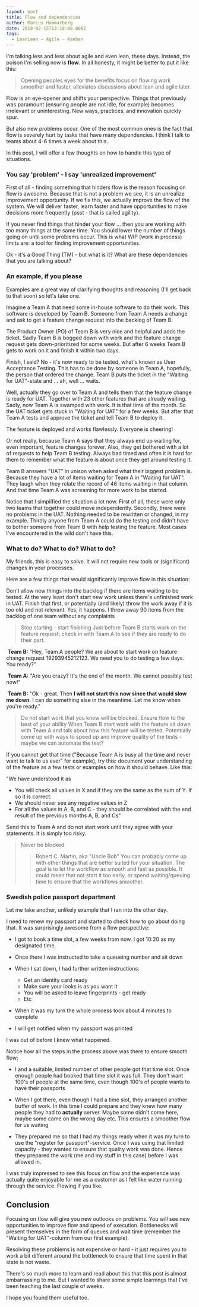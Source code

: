 ```yaml
---
layout: post
title: Flow and dependencies
author: Marcus Hammarberg
date: 2018-02-15T13:18:08.000Z
tags:
  - LeanLean - Agile - Kanban
---
```


I'm talking less and less about agile and even lean, these days. Instead, the poison I'm selling now is **flow**. In all honesty, it might be better to put it like this:

> Opening peoples eyes for the benefits focus on flowing work smoother and faster, alleviates discussions about lean and agile later.

Flow is an eye-opener and shifts your perspective. Things that previously was paramount (ensuring people are not idle, for example) becomes irrelevant or uninteresting. New ways, practices, and innovation quickly spur.

But also new problems occur. One of the most common ones is the fact that flow is severely hurt by tasks that have many dependencies. I think I talk to teams about 4-6 times a week about this.

In this post, I will offer a few thoughts on how to handle this type of situations.

<!-- excerpt-end -->

### You say 'problem' - I say 'unrealized improvement'

First of all - finding something that hinders flow is the reason focusing on flow is awesome. Because that is not a problem we see, it is an unrealize improvement opportunity. If we fix this, we actually improve the flow of the system. We will deliver faster, learn faster and have opportunities to make decisions more frequently (psst - that is called agility).

If you never find things that hinder your flow … then you are working with too many things at the same time. You should lower the number of things going on until some problems occur. This is what WIP (work in process) limits are: a tool for finding improvement opportunities.

Ok - it's a Good Thing (TM) - but what is it? What are these dependencies that you are talking about?

### An example, if you please

Examples are a great way of clarifying thoughts and reasoning (I'll get back to that soon) so let's take one.

Imagine a Team A that need some in-house software to do their work. This software is developed by Team B. Someone from Team A needs a change and ask to get a feature change request into the backlog of Team B.

The Product Owner (PO) of Team B is very nice and helpful and adds the ticket. Sadly Team B is bogged down with work and the feature change request gets down-prioritized for some weeks. But after 6 weeks Team B gets to work on it and finish it within two days.

Finish, I said? No - it's now ready to be tested, what's known as User Acceptance Testing. This has to be done by someone in Team A, hopefully, the person that ordered the change. Team B puts the ticket in the "Waiting for UAT"-state and … ah, well … waits.

Well, actually they go over to Team A and tells them that the feature change is ready for UAT. Together with 23 other features that are already waiting. Sadly, now Team A is swamped with work. It is that time of the month. So the UAT ticket gets stuck in "Waiting for UAT" for a few weeks. But after that Team A tests and approve the ticket and tell Team B to deploy it.

The feature is deployed and works flawlessly. Everyone is cheering!

Or not really, because Team A says that they always end up waiting for, even important, feature changes forever. Also, they get bothered with a lot of requests to help Team B testing. Always bad timed and often it is hard for them to remember what the feature is about once they get around testing it.

Team B answers "UAT" in unison when asked what their biggest problem is. Because they have a lot of items waiting for Team A in "Waiting for UAT". They laugh when they relate the record of 46 items waiting in that column. And that time Team A was screaming for more work to be started.

Notice that I simplified the situation a lot now. First of all, these were only two teams that together could move independently. Secondly, there were no problems in the UAT. Nothing needed to be rewritten or changed, in my example. Thirdly anyone from Team A could do the testing and didn't have to bother someone from Team B with help testing the feature. Most cases I've encountered in the wild don't have this.

### What to do? What to do? What to do?

My friends, this is easy to solve. It will not require new tools or (significant) changes in your processes.

Here are a few things that would significantly improve flow in this situation:

Don't allow new things into the backlog if there are items waiting to be tested. At the very least don't start new work unless there's unfinished work in UAT. Finish that first, or potentially (and likely) throw the work away if it is too old and not relevant. Yes, it happens. I threw away 90 items from the backlog of one team without any complaints

> Stop starting - start finishing
Just before Team B starts work on the feature request; check in with Team A to see if they are ready to do their part.

​    **Team B:** "Hey, Team A people? We are about to start work on feature change request 19293945212123. We need you to do testing a few days. You ready?"

​    **Team A:** "Are you crazy? It's the end of the month. We cannot possibly test now!"

​    **Team B:** "Ok - great. Then **I will not start this now since that would slow me down**. I can do something else in the meantime. Let me know when you're ready."

> Do not start work that you know will be blocked. Ensure flow to the best of your ability
When Team B start work with the feature sit down with Team A and talk about how this feature will be tested. Potentially come up with ways to speed up and improve quality of the tests - maybe we can automate the test?

If you cannot get that time ("Because Team A is busy all the time and never want to talk to us ever" for example), try this: document your understanding of the feature as a few tests or examples on how it should behave. Like this:

"We have understood it as

* You will check all values in X and if they are the same as the sum of Y. If so it is correct.
* We should never see any negative values in Z
* For all the values in A, B, and C - they should be correlated with the end result of the previous months A, B, and Cs"

Send this to Team A and do not start work until they agree with your statements. It is simply too risky.

> Never be blocked
>
> > Robert C. Martin, aka "Uncle Bob"
You can probably come up with other things that are better suited for your situation. The goal is to let the workflow as smooth and fast as possible. It could mean that not start it too early, or spend waiting/queuing time to ensure that the workflows smoother.

### Swedish police passport department

Let me take another, unlikely example that I ran into the other day.

I need to renew my passport and started to check how to go about doing that. It was surprisingly awesome from a flow perspective:

* I got to book a time slot, a few weeks from now. I got 10:20 as my designated time.
* Once there I was instructed to take a queueing number and sit down
* When I sat down, I had further written instructions:

  * Get an identity card ready
  * Make sure your looks is as you want it
  * You will be asked to leave fingerprints - get ready
  * Etc
* When it was my turn the whole process took about 4 minutes to complete
* I will get notified when my passport was printed

I was out of before I knew what happened.

Notice how all the steps in the process above was there to ensure smooth flow;

* I and a suitable, limited number of other people got that time slot. Once enough people had booked that time slot it was full. They don't want 100's of people at the same time, even though 100's of people wants to have their passports

* When I got there, even though I had a time slot, they arranged another buffer of work. In this time I could prepare and they knew how many people they had to **actually** server. Maybe some didn't come here, maybe some came on the wrong day etc. This ensures a smoother flow for us waiting

* They prepared me so that I had my things ready when it was my turn to use the "register for passport"-service. Once I was using that limited capacity - they wanted to ensure that quality work was done. Hence they prepared the work (me and my stuff in this case) before I was allowed in.

I was truly impressed to see this focus on flow and the experience was actually quite enjoyable for me as a customer as I felt like water running through the service. Flowing if you like.

## Conclusion

Focusing on flow will give you new outlooks on problems. You will see new opportunities to improve flow and speed of execution. Bottlenecks will present themselves in the form of queues and wait time (remember the "Waiting for UAT"-column from our first example).

Resolving these problems is not expensive or hard - it just requires you to work a bit different around the bottleneck to ensure that time spent in that state is not waste.

There's so much more to learn and read about this that this post is almost embarrassing to me. But I wanted to share some simple learnings that I've been teaching the last couple of weeks.

I hope you found them useful too.
